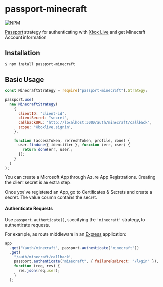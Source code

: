 # passport-minecraft

[![NPM](https://nodei.co/npm/passport-minecraft.png)](https://nodei.co/npm/passport-minecraft/)

[Passport](https://github.com/jaredhanson/passport) strategy for authenticating
with [Xbox Live](http://xboxlive.com/) and get Minecraft Account information

## Installation

```bash
$ npm install passport-minecraft
```

## Basic Usage

```javascript
const MinecraftStrategy = require("passport-minecraft").Strategy;

passport.use(
  new MinecraftStrategy(
    {
      clientID: "client-id",
      clientSecret: "secret",
      callbackURL: "http://localhost:3000/auth/minecraft/callback",
      scope: "Xboxlive.signin",
    },

    function (accessToken, refreshToken, profile, done) {
      User.findOne({ identifier }, function (err, user) {
        return done(err, user);
      });
    }
  )
);
```

You can create a Microsoft App through Azure App Registrations. Creating the client secret is an extra step.

Once you've registered an App, go to Certificates & Secrets and create a secret. The value column contains the secret.

#### Authenticate Requests

Use `passport.authenticate()`, specifying the `'minecraft'` strategy, to
authenticate requests.

For example, as route middleware in an [Express](http://expressjs.com/)
application:

```javascript
app
  .get("/auth/minecraft", passport.authenticate("minecraft"))
  .get(
    "/auth/minecraft/callback",
    passport.authenticate("minecraft", { failureRedirect: "/login" }),
    function (req, res) {
      res.json(req.user);
    }
  );
```
